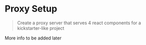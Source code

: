 # Proxy Setup
> Create a proxy server that serves 4 react components for a kickstarter-like project 

More info to be added later

